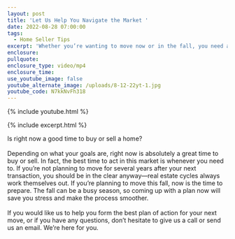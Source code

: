 ```yaml
---
layout: post
title: 'Let Us Help You Navigate the Market '
date: 2022-08-28 07:00:00
tags:
  - Home Seller Tips
excerpt: 'Whether you’re wanting to move now or in the fall, you need a plan. '
enclosure:
pullquote:
enclosure_type: video/mp4
enclosure_time:
use_youtube_image: false
youtube_alternate_image: /uploads/8-12-22yt-1.jpg
youtube_code: N7kkNvFh318
---
```

{% include youtube.html %}

{% include excerpt.html %}

Is right now a good time to buy or sell a home?<br><br>Depending on what your goals are, right now is absolutely a great time to buy or sell. In fact, the best time to act in this market is whenever you need to. If you’re not planning to move for several years after your next transaction, you should be in the clear anyway—real estate cycles always work themselves out. If you’re planning to move this fall, now is the time to prepare. The fall can be a busy season, so coming up with a plan now will save you stress and make the process smoother.<br><br>If you would like us to help you form the best plan of action for your next move, or if you have any questions, don’t hesitate to give us a call or send us an email. We’re here for you.<br>&nbsp;